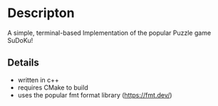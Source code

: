 
# Descripton
A simple, terminal-based Implementation of the popular Puzzle game SuDoKu!

## Details
- written in c++
- requires CMake to build
- uses the popular fmt format library (https://fmt.dev/)